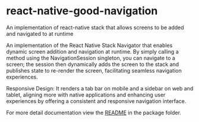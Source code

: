 # react-native-good-navigation
An implementation of react-native stack that allows screens to be added and navigated to at runtime

An implementation of the React Native Stack Navigator that enables dynamic screen addition and navigation at runtime. 
By simply calling a method using the NavigationSession singleton, you can navigate to a screen; the session then dynamically 
adds the screen to the stack and publishes state to re-render the screen, facilitating seamless navigation experiences.

Responsive Design: It renders a tab bar on mobile and a sidebar on web and tablet, aligning more with native applications and enhancing 
user experiences by offering a consistent and responsive navigation interface.

For more detail documentation view the [README](./react-native-good-navigation/README.md) in the package folder.
